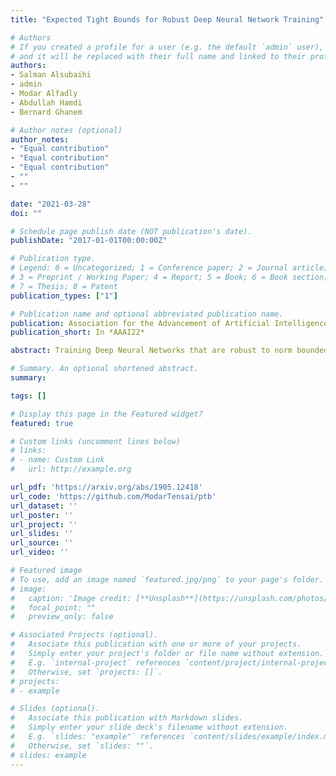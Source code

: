 ```yaml
---
title: "Expected Tight Bounds for Robust Deep Neural Network Training"

# Authors
# If you created a profile for a user (e.g. the default `admin` user), write the username (folder name) here 
# and it will be replaced with their full name and linked to their profile.
authors:
- Salman Alsubaihi
- admin
- Modar Alfadly
- Abdullah Hamdi
- Bernard Ghanem

# Author notes (optional)
author_notes:
- "Equal contribution"
- "Equal contribution"
- "Equal contribution"
- ""
- ""

date: "2021-03-28"
doi: ""

# Schedule page publish date (NOT publication's date).
publishDate: "2017-01-01T00:00:00Z"

# Publication type.
# Legend: 0 = Uncategorized; 1 = Conference paper; 2 = Journal article;
# 3 = Preprint / Working Paper; 4 = Report; 5 = Book; 6 = Book section;
# 7 = Thesis; 8 = Patent
publication_types: ["1"]

# Publication name and optional abbreviated publication name.
publication: Association for the Advancement of Artificial Intelligence (AAAI).
publication_short: In *AAAI22*

abstract: Training Deep Neural Networks that are robust to norm bounded adversarial attacks remains an elusive problem. While exact and inexact verification-based methods are generally too expensive to train large networks, it was demonstrated that bounded input intervals can be inexpensively propagated from a layer to another through deep networks. This interval bound propagation approach (IBP) not only has improved both robustness and certified accuracy but was the first to be employed on large/deep networks. However, due to the very loose nature of the IBP bounds, the required training procedure is complex and involved. In this paper, we closely examine the bounds of a block of layers composed in the form of Affine-ReLU-Affine. To this end, we propose expected tight bounds (true bounds in expectation), referred to as ETB, which are provably tighter than IBP bounds in expectation. We then extend this result to deeper networks through blockwise propagation and show that we can achieve orders of magnitudes tighter bounds compared to IBP. Furthermore, using a simple standard training procedure, we can achieve impressive robustness-accuracy trade-off on both MNIST and CIFAR10.

# Summary. An optional shortened abstract.
summary: 

tags: []

# Display this page in the Featured widget?
featured: true

# Custom links (uncomment lines below)
# links:
# - name: Custom Link
#   url: http://example.org

url_pdf: 'https://arxiv.org/abs/1905.12418'
url_code: 'https://github.com/ModarTensai/ptb'
url_dataset: ''
url_poster: ''
url_project: ''
url_slides: ''
url_source: ''
url_video: ''

# Featured image
# To use, add an image named `featured.jpg/png` to your page's folder. 
# image:
#   caption: 'Image credit: [**Unsplash**](https://unsplash.com/photos/pLCdAaMFLTE)'
#   focal_point: ""
#   preview_only: false

# Associated Projects (optional).
#   Associate this publication with one or more of your projects.
#   Simply enter your project's folder or file name without extension.
#   E.g. `internal-project` references `content/project/internal-project/index.md`.
#   Otherwise, set `projects: []`.
# projects:
# - example

# Slides (optional).
#   Associate this publication with Markdown slides.
#   Simply enter your slide deck's filename without extension.
#   E.g. `slides: "example"` references `content/slides/example/index.md`.
#   Otherwise, set `slides: ""`.
# slides: example
---
```

<!-- 
{{% callout note %}}
Click the *Cite* button above to demo the feature to enable visitors to import publication metadata into their reference management software.
{{% /callout %}}

{{% callout note %}}
Create your slides in Markdown - click the *Slides* button to check out the example.
{{% /callout %}}

Supplementary material can be found [here](https://drive.google.com/file/d/17tGxceooVTT0JFkBsQjsh3h529U7yI1v/view?usp=sharing). -->
